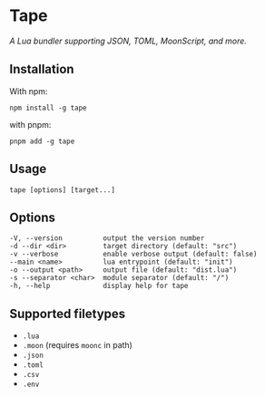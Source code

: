 # Tape

_A Lua bundler supporting JSON, TOML, MoonScript, and more._

## Installation

With npm:

```
npm install -g tape
```

with pnpm:

```
pnpm add -g tape
```

## Usage

```
tape [options] [target...]
```

## Options

```
-V, --version          output the version number
-d --dir <dir>         target directory (default: "src")
-v --verbose           enable verbose output (default: false)
--main <name>          lua entrypoint (default: "init")
-o --output <path>     output file (default: "dist.lua")
-s --separator <char>  module separator (default: "/")
-h, --help             display help for tape
```

## Supported filetypes

-   `.lua`
-   `.moon` (requires `moonc` in path)
-   `.json`
-   `.toml`
-   `.csv`
-   `.env`
